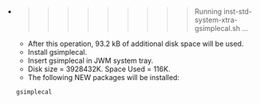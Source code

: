 * >>>>>>>>> Running inst-std-system-xtra-gsimplecal.sh ...
  * After this operation, 93.2 kB of additional disk space will be used.
  * Install gsimplecal.
  * Insert gsimplecal in JWM system tray.
  * Disk size = 3928432K. Space Used = 116K.
  * The following NEW packages will be installed:
  ```bash
  gsimplecal
  ```

